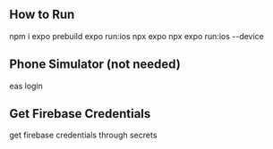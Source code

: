 ## How to Run

npm i
expo prebuild
expo run:ios
npx expo
npx expo run:ios --device

## Phone Simulator (not needed)

eas login

## Get Firebase Credentials

get firebase credentials through secrets
